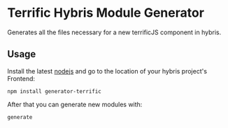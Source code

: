 # Terrific Hybris Module Generator

Generates all the files necessary for a new terrificJS component in hybris.

## Usage

Install the latest [nodejs](http://nodejs.org) and go to the location of your hybris project's Frontend:

```
npm install generator-terrific
```

After that you can generate new modules with:

```
generate
```